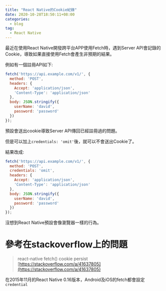 ```yaml
---
title: "React Native的Cookie紀錄"
date: 2020-10-28T18:50:11+08:00
categories: 
  - blog
tag:
  - React Native
---
```


最近在使用React Native開發跨平台APP使用Fetch時，遇到Server API會記錄的Cookie，導致如果直接使用Fetch會產生非預期的結果。  

例如有一個註冊API如下:
```js
fetch('https://api.example.com/v1/', {
  method: 'POST',
  headers: {
    Accept: 'application/json',
    'Content-Type': 'application/json'
  },
  body: JSON.stringify({
    userName: 'david',
    password: 'password'
  })
});
```
預設會送出cookie導致Server API傳回已經註冊過的問題。

但是可以加上`credentials: 'omit'`後，就可以不會送出Cookie了。

結果改成:
```js
fetch('https://api.example.com/v1/', {
  method: 'POST',
  credentials: 'omit',
  headers: {
    Accept: 'application/json',
    'Content-Type': 'application/json'
  },
  body: JSON.stringify({
    userName: 'david',
    password: 'password'
  })
});
```
沒想到React Native預設會像瀏覽器一樣的行為。  

# 參考在stackoverflow上的問題
> react-native fetch() cookie persist  
> [https://stackoverflow.com/a/41637805](https://stackoverflow.com/a/41637805)  

在2015年11月的React Native 0.16版本，Android及iOS的fetch都會設定`credential`
